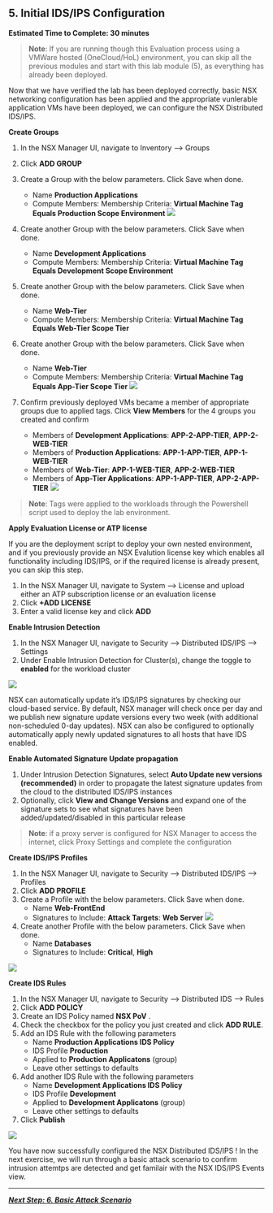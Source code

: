 

## 5. Initial IDS/IPS Configuration
**Estimated Time to Complete: 30 minutes**

> **Note**: If you are running though this Evaluation process using a VMWare hosted (OneCloud/HoL) environment, you can skip all the previous modules and start with this lab module (5), as everything has already been deployed. 

Now that we have verified the lab has been deployed correctly, basic NSX networking configuration has been applied and the appropriate vunlerable application VMs have been deployed, we can configure the NSX Distributed IDS/IPS.

**Create Groups**
1.	In the NSX Manager UI, navigate to Inventory -->  Groups 
2. Click **ADD GROUP**
3.	Create a Group with the below parameters. Click Save when done.
    * Name **Production Applications**
    * Compute Members: Membership Criteria: **Virtual Machine Tag Equals Production Scope Environment**
    ![](assets/images/IDPS_POC_7.PNG)     
3.	Create another Group with the below parameters. Click Save when done.
    * Name **Development Applications**
    * Compute Members: Membership Criteria: **Virtual Machine Tag Equals Development Scope Environment**
4.	Create another Group with the below parameters. Click Save when done.
    * Name **Web-Tier**
    * Compute Members: Membership Criteria: **Virtual Machine Tag Equals Web-Tier Scope Tier**	
5.	Create another Group with the below parameters. Click Save when done.
    * Name **Web-Tier**
    * Compute Members: Membership Criteria: **Virtual Machine Tag Equals App-Tier Scope Tier**
    ![](assets/images/IDPS_POC_46.PNG)

6. Confirm previously deployed VMs became a member of appropriate groups due to applied tags. Click **View Members** for the 4 groups you created and confirm
    * Members of **Development Applications**: **APP-2-APP-TIER**, **APP-2-WEB-TIER**
    * Members of **Production Applications**: **APP-1-APP-TIER**, **APP-1-WEB-TIER**
	* Members of **Web-Tier**: **APP-1-WEB-TIER**, **APP-2-WEB-TIER**
    * Members of **App-Tier Applications**: **APP-1-APP-TIER**, **APP-2-APP-TIER**
    ![](assets/images/IDPS_POC_9.PNG)    
    
> **Note**: Tags were applied to the workloads through the Powershell script used to deploy the lab environment.

**Apply Evaluation License or ATP license**

If you are the deployment script to deploy your own nested environment, and if you previously provide an NSX Evalution license key which enables all functionality including IDS/IPS, or if the required license is already present, you can skip this step. 
1.	In the NSX Manager UI, navigate to System --> License and upload either an ATP subscription license or an evaluation license
2.	Click **+ADD LICENSE** 
3.	Enter a valid license key and click **ADD**


**Enable Intrusion Detection**
1.	In the NSX Manager UI, navigate to Security -->  Distributed IDS/IPS --> Settings
2.	Under Enable Intrusion Detection for Cluster(s), change the toggle to **enabled** for the workload cluster

![](assets/images/IDPS_POC_45.PNG)

NSX can automatically update it’s IDS/IPS signatures by checking our cloud-based service. By default, NSX manager will check once per day and we publish new signature update versions every two week (with additional non-scheduled 0-day updates). NSX can also be configured to optionally automatically apply newly updated signatures to all hosts that have IDS enabled.

**Enable Automated Signature Update propagation**
1.	Under Intrusion Detection Signatures, select **Auto Update new versions (recommended)** in order to propagate the latest signature updates from the cloud to the distributed IDS/IPS instances
2.	Optionally, click **View and Change Versions** and expand one of the signature sets to see what signatures have been added/updated/disabled in this particular release 

> **Note**: if a proxy server is configured for NSX Manager to access the internet, click Proxy Settings and complete the configuration


**Create IDS/IPS Profiles**
1.	In the NSX Manager UI, navigate to Security -->  Distributed IDS/IPS --> Profiles
2. Click **ADD PROFILE**
3.	Create a Profile with the below parameters. Click Save when done.
    * Name **Web-FrontEnd**
    * Signatures to Include: **Attack Targets**: **Web Server**
![](assets/images/IDPS_POC_47.PNG)
3.	Create another Profile with the below parameters. Click Save when done.
    * Name **Databases**
    * Signatures to Include: **Critical**, **High**

![](assets/images/IDPS_POC_6.PNG)

**Create IDS Rules**
1.	In the NSX Manager UI, navigate to Security -->  Distributed IDS --> Rules
2. Click **ADD POLICY**
3.	Create an IDS Policy named **NSX PoV** .
4. Check the checkbox for the policy you just created and click **ADD RULE**.
5. Add an IDS Rule with the following parameters
    * Name **Production Applications IDS Policy**
    * IDS Profile **Production**
    * Applied to **Production Applicatons** (group)
    * Leave other settings to defaults
6. Add another IDS Rule with the following parameters
    * Name **Development Applications IDS Policy**
    * IDS Profile **Development**
    * Applied to **Development Applicatons** (group)
    * Leave other settings to defaults
7. Click **Publish**

![](assets/images/IDPS_POC_10.PNG)

You have now successfully configured the NSX Distributed IDS/IPS ! In the next exercise, we will run through a basic attack scenario to confirm intrusion attemtps are detected and get familair with the NSX IDS/IPS Events view.

---

[***Next Step: 6. Basic Attack Scenario***](/docs/6-BasicAttackScenario.md)
